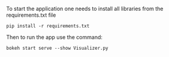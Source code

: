 To start the application one needs to install all libraries from the requirements.txt file
```
pip install -r requirements.txt
```
Then to run the app use the command:
```
bokeh start serve --show Visualizer.py
```
